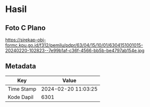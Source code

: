 # Hasil

## Foto C Plano

https://sirekap-obj-formc.kpu.go.id/f312/pemilu/pdpr/63/04/15/10/01/6304151001015-20240220-102823--7e99b1af-c36f-4566-bb5b-be4797ab154e.jpg


## Metadata

| Key        | Value               |
| ---------- | ------------------- |
| Time Stamp | 2024-02-20 11:03:25 |
| Kode Dapil | 6301                |




